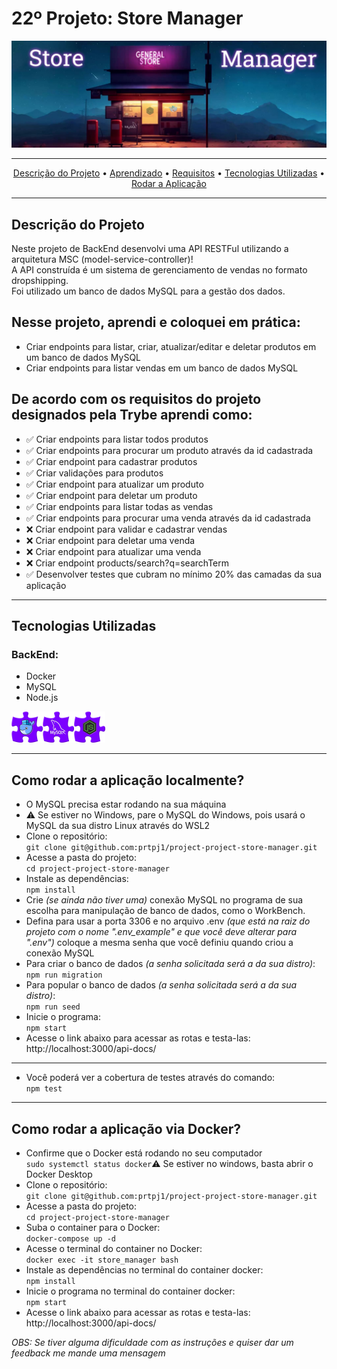 # 22º Projeto: Store Manager
<p align="center">
<img src="https://github.com/prtpj1/prtpj1/blob/main/Github%20Imgs/22%20-%20StoreManager2.jpg?raw=true" alt="Header" />
<hr/>
<p align="center">
<a href="#descrição-do-projeto">Descrição do Projeto</a> •
<a href="#nesse-projeto-aprendi-e-coloquei-em-prática">Aprendizado</a> •
<a href="#de-acordo-com-os-requisitos-do-projeto-designados-pela-trybe-aprendi-como">Requisitos</a> •
<a href="#tecnologias-utilizadas">Tecnologias Utilizadas</a> •
<a href="#como-rodar-a-aplicação">Rodar a Aplicação</a>
</p>
<hr/>

## Descrição do Projeto
Neste projeto de BackEnd desenvolvi uma API RESTFul utilizando a arquitetura MSC (model-service-controller)!<br>
A API construída é um sistema de gerenciamento de vendas no formato dropshipping.<br>
Foi utilizado um banco de dados MySQL para a gestão dos dados.<br>

## Nesse projeto, aprendi e coloquei em prática:
- Criar endpoints para listar, criar, atualizar/editar e deletar produtos em um banco de dados MySQL
- Criar endpoints para listar vendas em um banco de dados MySQL
## De acordo com os requisitos do projeto designados pela Trybe aprendi como:
- ✅ Criar endpoints para listar todos produtos
- ✅ Criar endpoints para procurar um produto através da id cadastrada
- ✅ Criar endpoint para cadastrar produtos
- ✅ Criar validações para produtos
- ✅ Criar endpoint para atualizar um produto
- ✅ Criar endpoint para deletar um produto
- ✅ Criar endpoints para listar todas as vendas
- ✅ Criar endpoints para procurar uma venda através da id cadastrada
- ❌ Criar endpoint para validar e cadastrar vendas
- ❌ Criar endpoint para deletar uma venda
- ❌ Criar endpoint para atualizar uma venda
- ❌ Criar endpoint products/search?q=searchTerm
- ✅ Desenvolver testes que cubram no mínimo 20% das camadas da sua aplicação
<hr/>

## Tecnologias Utilizadas
### BackEnd:
- Docker
- MySQL
- Node.js

<a href="https://www.docker.com/" target="_blank" rel="noreferrer"><img src="https://github.com/prtpj1/prtpj1/blob/main/Github%20Imgs/Docker2.png?raw=true" width="50" height="50" alt="Docker Icon" /></a><a href="https://www.mysql.com/" target="_blank" rel="noreferrer"><img src="https://github.com/prtpj1/prtpj1/blob/main/Github%20Imgs/mySQL2.png?raw=true" width="50" height="50" alt="MySQL Icon" /></a><a href="https://nodejs.org/en/" target="_blank" rel="noreferrer"><img src="https://github.com/prtpj1/prtpj1/blob/main/Github Imgs/NodeJS2.png?raw=true" width="50" height="50" alt="NodeJS Icon" /></a>
<hr/>

## Como rodar a aplicação localmente?
- O MySQL precisa estar rodando na sua máquina
- ⚠️ Se estiver no Windows, pare o MySQL do Windows, pois usará o MySQL da sua distro Linux através do WSL2
- Clone o repositório: <br>
`git clone git@github.com:prtpj1/project-project-store-manager.git`
- Acesse a pasta do projeto: <br>
`cd project-project-store-manager`
- Instale as dependências: <br>
`npm install`
- Crie _*(se ainda não tiver uma)*_ conexão MySQL no programa de sua escolha para manipulação de banco de dados, como o WorkBench. 
- Defina para usar a porta 3306 e no arquivo .env _*(que está na raiz do projeto com o nome \".env_example" e que você deve alterar para ".env")*_ coloque a mesma senha que você definiu quando criou a conexão MySQL<br>
- Para criar o banco de dados _*(a senha solicitada será a da sua distro)*_: <br>
`npm run migration`
- Para popular o banco de dados _*(a senha solicitada será a da sua distro)*_: <br>
`npm run seed`
- Inicie o programa: <br>
`npm start`
- Acesse o link abaixo para acessar as rotas e testa-las: <br>
http://localhost:3000/api-docs/
<hr/>

- Você poderá ver a cobertura de testes através do comando: <br>
`npm test`
<hr/>

## Como rodar a aplicação via Docker?
- Confirme que o Docker está rodando no seu computador <br>
`sudo systemctl status docker`⚠️ Se estiver no windows, basta abrir o Docker Desktop<br>
- Clone o repositório: <br>
`git clone git@github.com:prtpj1/project-project-store-manager.git`
- Acesse a pasta do projeto: <br>
`cd project-project-store-manager`
- Suba o container para o Docker: <br>
`docker-compose up -d`
- Acesse o terminal do container no Docker: <br>
`docker exec -it store_manager bash`
- Instale as dependências no terminal do container docker: <br>
`npm install`
- Inicie o programa no terminal do container docker: <br>
`npm start`
- Acesse o link abaixo para acessar as rotas e testa-las: <br>
http://localhost:3000/api-docs/


<!-- ### ♻️ Listar todos os produtos:
➡️ Endpoint: **GET** `http://localhost:3000/products` <br>
<hr/>

### ♻️ Procurar um produto pela id:
➡️ Endpoint: **GET** `http://localhost:3000/products/2` <br>
⚠️ _*O id é o numero no final do endpoint*_
<hr/>

### ♻️ Criar um produto novo:
➡️ Endpoint: **POST** `http://localhost:3000/products` <br>
Em **Body** selecione JSON e coloque o JSON abaixo definindo nome do novo produto:<br>
```json
{
	"name": "Produto"
}
```
<hr/>

### ♻️ Editar um produto através do id:
➡️ Endpoint: **PUT** `http://localhost:3000/products/4` <br>
⚠️ _*O id é o numero no final do endpoint*_
Em **Body** selecione JSON e coloque o JSON abaixo, alterando nome de um produto já cadastrado:<br>

```json
{
    "name": "Novo nome"
}
```
<hr/>

### ♻️ Apagar um produto através do id:
➡️ Endpoint: **DELETE** `http://localhost:3000/4` <br>
⚠️ _*O id é o numero no final do endpoint*_
<hr/>

### ♻️ Listar todas as vendas:
➡️ Endpoint: **GET** `http://localhost:3000/sales`
<hr/>

### ♻️ Procurar uma venda pela id:
➡️ Endpoint: **GET** `http://localhost:3000/sales/1` <br>
⚠️ _*O id é o numero no final do endpoint*_
<br>
-->

_*OBS: Se tiver alguma dificuldade com as instruções e quiser dar um feedback me mande uma mensagem*_

